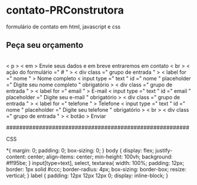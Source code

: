 # contato-PRConstrutora
formulário de contato em html, javascript e css


<!DOCTYPE html>
<html lang="pt-br">
<head>
    <meta charset="UTF-8">
    <meta http-equiv="X-UA-Compatible" content="IE=edge">
    <meta name="viewport" content="width=device-width, initial-scale=1.0">
    <title>Contato</title>
                            </head>
                            <body>
				<div  class =" form-box ">
						<h2> Peça seu orçamento </h2>
						<br >
						< p > < em > Envie seus dados e em breve entraremos em contato </ em > </ p >
						< br >
				   < ação do formulário  =" # " >
				   				< div  class =" grupo de entrada " >
				   								< label  for =" nome " > Nome completo </ label >
				   								< input  type =" text " id =" nome " placeholder =" Digite seu nome completo " obrigatório >	
				   				</ div >
				   							< div  class =" grupo de entrada " >
				   								< label  for =" email " > E-mail </ label >
				   								< input  type =" text " id =" email " placeholder =" Digite seu e-mail " obrigatório >	
				   				</ div >
				   							< div  class =" grupo de entrada " >
				   								< label  for =" telefone " > Telefone </ label >
				   								< input  type =" text " id =" nome " placeholder =" Digite seu telefone " obrigatório >	
				   				</ div >
				   				< br >
				   				< div  class =" grupo de entrada " >
				   								< botão > Enviar </ botão >
				   				</ div >
				   </ forma >
				</ div >
</body>
</html>


########################################################


CSS




*{
    margin: 0;
    padding: 0;
    box-sizing: 0;
}
body {
    display: flex;
    justify-content: center;
    align-items: center;
    min-height: 100vh;
    background: #ff95be;
}
input[type=text], select, textarea{
width: 100%;
padding: 12px;
border: 1px solid #ccc;
border-radius: 4px;
box-sizing: border-box;
resize: vertical;
}
label {
padding: 12px 12px 12px 0;
display: inline-block;
}

